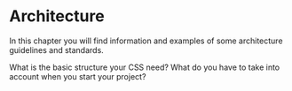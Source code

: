 # Architecture

In this chapter you will find information and examples of some architecture guidelines and standards.

What is the basic structure your CSS need? What do you have to take into account when you start your project?
